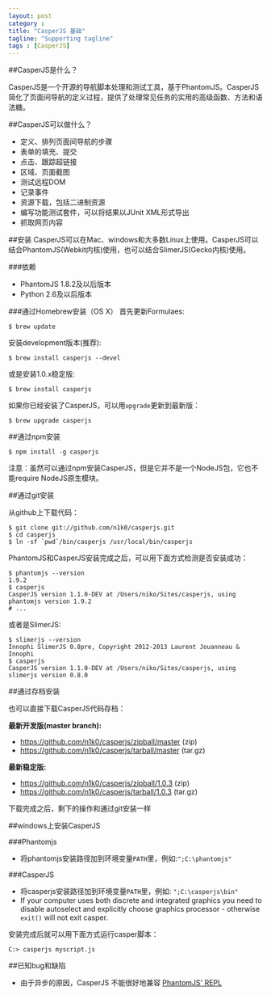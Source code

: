 ```yaml
---
layout: post
category : 
title: "CasperJS 基础"
tagline: "Supporting tagline"
tags : [CasperJS]
---
```

##CasperJS是什么？

CasperJS是一个开源的导航脚本处理和测试工具，基于PhantomJS。CasperJS简化了页面间导航的定义过程，提供了处理常见任务的实用的高级函数、方法和语法糖。

##CasperJS可以做什么？

- 定义、排列页面间导航的步骤
- 表单的填充、提交
- 点击、跟踪超链接
- 区域、页面截图
- 测试远程DOM
- 记录事件
- 资源下载，包括二进制资源
- 编写功能测试套件，可以将结果以JUnit XML形式导出
- 抓取网页内容

##安装
CasperJS可以在Mac、windows和大多数Linux上使用。CasperJS可以结合PhantomJS(Webkit内核)使用，也可以结合SlimerJS(Gecko内核)使用。

###依赖
- PhantomJS 1.8.2及以后版本
- Python 2.6及以后版本

###通过Homebrew安装（OS X）
首先更新Formulaes:

    $ brew update

安装development版本(推荐):

    $ brew install casperjs --devel

或是安装1.0.x稳定版:

    $ brew install casperjs


如果你已经安装了CasperJS，可以用`upgrade`更新到最新版：

    $ brew upgrade casperjs


##通过npm安装

    $ npm install -g casperjs

   
注意：虽然可以通过npm安装CasperJS，但是它并不是一个NodeJS包，它也不能require NodeJS原生模块。


##通过git安装

从github上下载代码：

    $ git clone git://github.com/n1k0/casperjs.git
    $ cd casperjs
    $ ln -sf `pwd`/bin/casperjs /usr/local/bin/casperjs


PhantomJS和CasperJS安装完成之后，可以用下面方式检测是否安装成功：

    $ phantomjs --version
    1.9.2
    $ casperjs
    CasperJS version 1.1.0-DEV at /Users/niko/Sites/casperjs, using phantomjs version 1.9.2
    # ...

或者是SlimerJS:

    $ slimerjs --version
    Innophi SlimerJS 0.8pre, Copyright 2012-2013 Laurent Jouanneau & Innophi
    $ casperjs
    CasperJS version 1.1.0-DEV at /Users/niko/Sites/casperjs, using slimerjs version 0.8.0



##通过存档安装

也可以直接下载CasperJS代码存档：

**最新开发版(master branch):**

- https://github.com/n1k0/casperjs/zipball/master (zip)
- https://github.com/n1k0/casperjs/tarball/master (tar.gz)

**最新稳定版:**

- https://github.com/n1k0/casperjs/zipball/1.0.3 (zip)
- https://github.com/n1k0/casperjs/tarball/1.0.3 (tar.gz)

下载完成之后，剩下的操作和通过git安装一样



##windows上安装CasperJS

###Phantomjs 

- 将phantomjs安装路径加到环境变量`PATH`里，例如:`";C:\phantomjs"`


###CasperJS 

- 将casperjs安装路径加到环境变量`PATH`里，例如: `";C:\casperjs\bin"`
- If your computer uses both discrete and integrated graphics you need to disable autoselect and explicitly choose graphics processor - otherwise ``exit()`` will not exit casper.

安装完成后就可以用下面方式运行casper脚本：

    C:> casperjs myscript.js



##已知bug和缺陷

- 由于异步的原因，CasperJS 不能很好地兼容 [PhantomJS' REPL](http://code.google.com/p/phantomjs/wiki/InteractiveModeREPL) 




